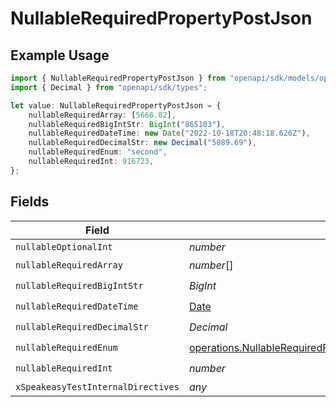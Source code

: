 # NullableRequiredPropertyPostJson

## Example Usage

```typescript
import { NullableRequiredPropertyPostJson } from "openapi/sdk/models/operations";
import { Decimal } from "openapi/sdk/types";

let value: NullableRequiredPropertyPostJson = {
    nullableRequiredArray: [5666.02],
    nullableRequiredBigIntStr: BigInt("865103"),
    nullableRequiredDateTime: new Date("2022-10-18T20:48:18.626Z"),
    nullableRequiredDecimalStr: new Decimal("5089.69"),
    nullableRequiredEnum: "second",
    nullableRequiredInt: 916723,
};
```

## Fields

| Field                                                                                                                                             | Type                                                                                                                                              | Required                                                                                                                                          | Description                                                                                                                                       |
| ------------------------------------------------------------------------------------------------------------------------------------------------- | ------------------------------------------------------------------------------------------------------------------------------------------------- | ------------------------------------------------------------------------------------------------------------------------------------------------- | ------------------------------------------------------------------------------------------------------------------------------------------------- |
| `nullableOptionalInt`                                                                                                                             | *number*                                                                                                                                          | :heavy_minus_sign:                                                                                                                                | N/A                                                                                                                                               |
| `nullableRequiredArray`                                                                                                                           | *number*[]                                                                                                                                        | :heavy_check_mark:                                                                                                                                | N/A                                                                                                                                               |
| `nullableRequiredBigIntStr`                                                                                                                       | *BigInt*                                                                                                                                          | :heavy_check_mark:                                                                                                                                | N/A                                                                                                                                               |
| `nullableRequiredDateTime`                                                                                                                        | [Date](https://developer.mozilla.org/en-US/docs/Web/JavaScript/Reference/Global_Objects/Date)                                                     | :heavy_check_mark:                                                                                                                                | N/A                                                                                                                                               |
| `nullableRequiredDecimalStr`                                                                                                                      | *Decimal*                                                                                                                                         | :heavy_check_mark:                                                                                                                                | N/A                                                                                                                                               |
| `nullableRequiredEnum`                                                                                                                            | [operations.NullableRequiredPropertyPostNullableRequiredEnum](../../../sdk/models/operations/nullablerequiredpropertypostnullablerequiredenum.md) | :heavy_check_mark:                                                                                                                                | N/A                                                                                                                                               |
| `nullableRequiredInt`                                                                                                                             | *number*                                                                                                                                          | :heavy_check_mark:                                                                                                                                | N/A                                                                                                                                               |
| `xSpeakeasyTestInternalDirectives`                                                                                                                | *any*                                                                                                                                             | :heavy_minus_sign:                                                                                                                                | N/A                                                                                                                                               |
